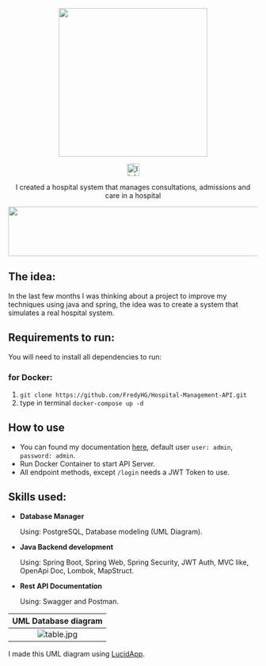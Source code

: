 <div align="center">
  <img height="300em" src="https://user-images.githubusercontent.com/67878286/200975493-30c5c2fc-582f-4eb2-be5a-204e9cae9c59.gif">
</div>

<div align="center">

  [<img height='25' src='https://img.shields.io/badge/LinkedIn-000?style=for-the-badge&logo=linkedin&logoColor=blue' alt='linkedin'>](https://www.linkedin.com/in/fredyhg/)

I created a hospital system that manages consultations, admissions and care in a hospital

  <img src="https://user-images.githubusercontent.com/67878286/200975889-e00d6adb-9cbe-4dae-afc8-a7fed2720014.png" height="100px" width="720px" />
</div>

## The idea:


In the last few months I was thinking about a project to improve my techniques using java and spring, the idea was to create a system that simulates a real hospital system.

## Requirements to run:
You will need to install all dependencies to run:

### for Docker:

1. `git clone https://github.com/FredyHG/Hospital-Management-API.git`
2. type in terminal `docker-compose up -d`

## How to use

- You can found my documentation [here](https://hospital-system-fg.herokuapp.com/swagger-ui/index.html#/), default user `user: admin`, `password: admin`.
- Run Docker Container to start API Server.
- All endpoint methods, except `/login` needs a JWT Token to use.

## Skills used:

- **Database Manager**

  Using: PostgreSQL, Database modeling (UML Diagram).

- **Java Backend development**
  
  Using: Spring Boot, Spring Web, Spring Security, JWT Auth, MVC like, OpenApi Doc, Lombok, MapStruct.

- **Rest API Documentation**
  
  Using: Swagger and Postman.
  
  
| UML Database diagram |
|:--:|
|![table.jpg](https://user-images.githubusercontent.com/67878286/200995135-64613bdb-4abc-4de8-94d5-b64a1ab375f9.png)|
I made this UML diagram using [LucidApp](https://lucid.app/documents#/dashboard).
